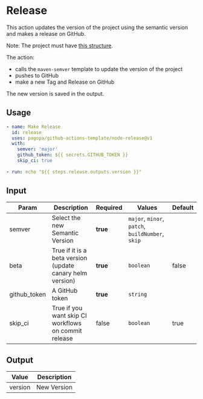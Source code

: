 # Release

This action updates the version of the project using the semantic version and makes a release on GitHub.

Note: The project must have [this structure](https://github.com/pagopa/template-java-spring-microservice).

The action:

- calls the `maven-semver` template to update the version of the project
- pushes to GitHub
- make a new Tag and Release on GitHub

The new version is saved in the output.

## Usage

``` yaml
- name: Make Release
  id: release
  uses: pagopa/github-actions-template/node-release@v1
  with:
    semver: 'major'
    github_token: ${{ secrets.GITHUB_TOKEN }}
    skip_ci: true
      
- run: echo "${{ steps.release.outputs.version }}"
```

## Input

| Param        | Description                                               | Required | Values                                           | Default |
|--------------|-----------------------------------------------------------|----------|--------------------------------------------------|---------|
| semver       | Select the new Semantic Version                           | **true** | `major`, `minor`, `patch`, `buildNumber`, `skip` |         |
| beta         | True if it is a beta version (update canary helm version) | **true** | `boolean`                                        | false   |
| github_token | A GitHub token                                            | **true** | `string`                                         |         |
| skip_ci      | True if you want skip CI workflows on commit release      | false    | `boolean`                                        | true    |  

## Output

| Value   | Description |
|---------|-------------|
| version | New Version |
